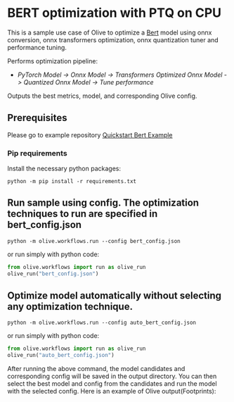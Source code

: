 # BERT optimization with PTQ on CPU
This is a sample use case of Olive to optimize a [Bert](https://huggingface.co/Intel/bert-base-uncased-mrpc) model using onnx conversion, onnx transformers optimization,
onnx quantization tuner and performance tuning.

Performs optimization pipeline:
- *PyTorch Model -> Onnx Model -> Transformers Optimized Onnx Model -> Quantized Onnx Model -> Tune performance*

Outputs the best metrics, model, and corresponding Olive config.

## Prerequisites
Please go to example repository [Quickstart Bert Example](https://github.com/microsoft/Olive/tree/main/examples/bert_ptq_cpu)
### Pip requirements
Install the necessary python packages:
```
python -m pip install -r requirements.txt
```

## Run sample using config. The optimization techniques to run are specified in bert_config.json
```
python -m olive.workflows.run --config bert_config.json
```
or run simply with python code:
```python
from olive.workflows import run as olive_run
olive_run("bert_config.json")
```

## Optimize model automatically without selecting any optimization technique.
```
python -m olive.workflows.run --config auto_bert_config.json
```
or run simply with python code:
```python
from olive.workflows import run as olive_run
olive_run("auto_bert_config.json")
```

After running the above command, the model candidates and corresponding config will be saved in the output directory.
You can then select the best model and config from the candidates and run the model with the selected config.
Here is an example of Olive output(Footprints):
<!-- TODO -->

